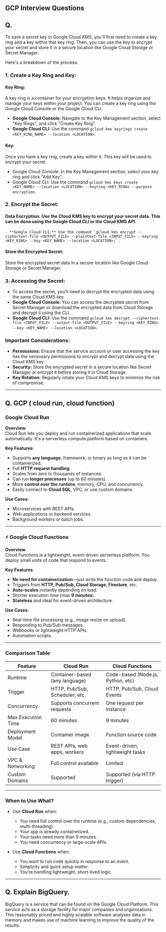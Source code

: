 ## GCP Interview Questions

## Q. 
To save a secret key in Google Cloud KMS, you'll first need to create a key ring and a key within that key ring. Then, you can use the key to encrypt your secret and store it in a secure location like Google Cloud Storage or Secret Manager.

Here's a breakdown of the process: 

### 1. Create a Key Ring and Key:  

#### Key Ring: 
A key ring is a container for your encryption keys. It helps organize and manage your keys within your project. You can create a key ring using the Google Cloud Console or the Google Cloud CLI. 
- **Google Cloud Console:** Navigate to the Key Management section, select "Key Rings", and click "Create Key Ring". 
- **Google Cloud CLI:** Use the command `gcloud kms keyrings create <KEY_RING_NAME> --location <LOCATION>`. 

#### Key: 
Once you have a key ring, create a key within it. This key will be used to encrypt your secret. 
- Google Cloud Console: In the Key Management section, select your key ring and click "Add Key". 
- Google Cloud CLI: Use the command `gcloud kms keys create <KEY_NAME> --location <LOCATION> --keyring <KEY_RING> --purpose encryption`.

### 2. Encrypt the Secret:

#### Data Encryption: Use the Cloud KMS key to encrypt your secret data. This can be done using the Google Cloud CLI or the Cloud KMS API.
	- **Google Cloud CLI:** Use the command `gcloud kms encrypt --ciphertext-file <OUTPUT_FILE> --plaintext-file <INPUT_FILE> --keyring <KEY_RING> --key <KEY_NAME> --location <LOCATION>;`.  

#### Store the Encrypted Secret: 
Store the encrypted secret data in a secure location like Google Cloud Storage or Secret Manager.

### 3. Accessing the Secret:

- To access the secret, you'll need to decrypt the encrypted data using the same Cloud KMS key. 
- **Google Cloud Console:** You can access the decrypted secret from Secret Manager or download the encrypted data from Cloud Storage and decrypt it using the CLI.  
- **Google Cloud CLI:** Use the command `gcloud kms decrypt --ciphertext-file <INPUT_FILE> --output-file <OUTPUT_FILE> --keyring <KEY_RING> --key <KEY_NAME> --location <LOCATION>`.

### Important Considerations:
- **Permissions:** Ensure that the service account or user accessing the key has the necessary permissions to encrypt and decrypt data using the Cloud KMS key.
- **Security:** Store the encrypted secret in a secure location like Secret Manager or encrypt it before storing it in Cloud Storage.
- **Key Rotation:** Regularly rotate your Cloud KMS keys to minimize the risk of compromise.

---
## Q. GCP ( cloud run, cloud function)

### **Google Cloud Run**

**Overview**:  
Cloud Run lets you deploy and run containerized applications that scale automatically. It's a serverless compute platform based on containers.

**Key Features**:
- Supports **any language**, framework, or binary as long as it can be containerized.
- Full **HTTP request handling**.
- Scales from zero to thousands of instances.
- Can run **longer processes** (up to 60 minutes).
- More **control over the runtime**, memory, CPU, and concurrency.
- Easily connect to **Cloud SQL**, VPC, or use custom domains.

**Use Cases**:
- Microservices with REST APIs.
- Web applications or backend services.
- Background workers or batch jobs.

---

### ⚡️ **Google Cloud Functions**

**Overview**:  
Cloud Functions is a lightweight, event-driven serverless platform. You deploy small units of code that respond to events.

**Key Features**:
- **No need for containerization**—just write the function code and deploy.
- Triggers from **HTTP, Pub/Sub, Cloud Storage, Firestore**, etc.
- **Auto-scales** instantly depending on load.
- Shorter execution time (max **9 minutes**).
- **Stateless** and ideal for event-driven architecture.

**Use Cases**:
- Real-time file processing (e.g., image resize on upload).
- Responding to Pub/Sub messages.
- Webhooks or lightweight HTTP APIs.
- Automation scripts.

---

### **Comparison Table**

| Feature                | Cloud Run                        | Cloud Functions                  |
|------------------------|----------------------------------|----------------------------------|
| Runtime                | Container-based (any language)   | Code-based (Node.js, Python, etc)|
| Trigger                | HTTP, Pub/Sub, Scheduler, etc.   | HTTP, Pub/Sub, Cloud Events      |
| Concurrency            | Supports concurrent requests     | One request per instance         |
| Max Execution Time     | 60 minutes                       | 9 minutes                        |
| Deployment Model       | Container image                  | Function source code             |
| Use Case               | REST APIs, web apps, workers     | Event-driven, lightweight tasks  |
| VPC & Networking       | Full control available           | Limited                          |
| Custom Domains         | Supported                        | Supported (via HTTP trigger)     |

---

### When to Use What?

- Use **Cloud Run** when:
  - You need full control over the runtime (e.g., custom dependencies, multi-threading).
  - Your app is already containerized.
  - Your tasks need more than 9 minutes.
  - You need concurrency or large-scale APIs.

- Use **Cloud Functions** when:
  - You want to run code quickly in response to an event.
  - Simplicity and quick setup matter.
  - You’re handling lightweight, short-lived logic.

---
## Q. Explain BigQuery.
BigQuery is a service that can be found on the Google Cloud Platform. This service acts as a storage facility for major companies and organizations. This reasonably priced and highly scalable software analyses data in memory and makes use of machine learning to improve the quality of the results.

